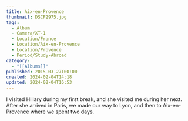 ```yaml
---
title: Aix-en-Provence
thumbnail: DSCF2975.jpg
tags:
  - Album
  - Camera/XT-1
  - Location/France
  - Location/Aix-en-Provence
  - Location/Provence
  - Period/Study-Abroad
category:
  - "[[Albums]]"
published: 2015-03-27T00:00
created: 2024-02-04T14:18
updated: 2024-02-04T16:53
---
```

I visited Hillary during my first break, and she visited me during her next. After she arrived in Paris, we  made our way to Lyon, and then to Aix-en-Provence where we spent two days.
